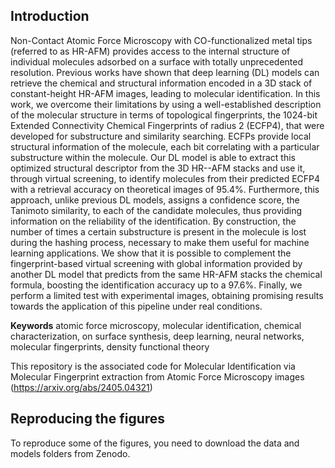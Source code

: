 ## Introduction
Non-Contact Atomic Force Microscopy with CO-functionalized metal tips (referred to as HR-AFM) provides access to the internal structure of individual molecules adsorbed on a surface with totally unprecedented resolution. Previous works have shown that deep learning (DL) models can retrieve the chemical and structural information encoded in a 3D stack of constant-height HR-AFM images, leading to molecular identification. In this work,  we overcome their limitations by using a well-established description of the molecular structure in terms of topological fingerprints, the 1024-bit Extended Connectivity Chemical Fingerprints of radius 2 (ECFP4), that were developed for substructure and similarity searching. ECFPs provide local structural information of the molecule, each bit correlating with a particular substructure within the molecule. Our DL model is able to extract this optimized structural descriptor from the 3D HR--AFM stacks and use it, through virtual screening, to identify molecules from their predicted ECFP4 with a retrieval accuracy on theoretical images of 95.4%. Furthermore, this approach,  unlike previous DL models, assigns a confidence score, the Tanimoto similarity, to each of the candidate molecules, thus providing information on the reliability of the identification.
 By construction, the number of times a certain substructure is present in the molecule is lost during the hashing process, necessary to make them useful for machine learning applications.  We show that it is possible to complement the fingerprint-based virtual screening with global information provided by another DL model that predicts from the same HR-AFM stacks the chemical formula, boosting the identification accuracy up to a 97.6%.  Finally, we perform a limited test with experimental images, obtaining promising results towards the application of this pipeline under real conditions.


 **Keywords**
 atomic force microscopy, molecular identification, chemical characterization, on surface synthesis, deep learning, neural networks, molecular fingerprints, density functional theory

This repository is the associated code for Molecular Identification via Molecular Fingerprint extraction from Atomic Force Microscopy images
 (https://arxiv.org/abs/2405.04321)

## Reproducing the figures
To reproduce some of the figures, you need to download the data and models folders from Zenodo.
 

